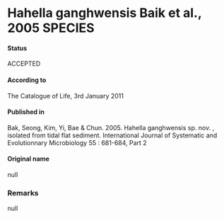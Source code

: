 Hahella ganghwensis Baik et al., 2005 SPECIES
=======

#### Status
ACCEPTED

#### According to
The Catalogue of Life, 3rd January 2011

#### Published in
Bak, Seong, Kim, Yi, Bae & Chun. 2005. Hahella ganghwensis sp. nov. , isolated from tidal flat sediment. International Journal of Systematic and Evolutionnary Microbiology 55 : 681-684, Part 2

#### Original name
null

### Remarks
null